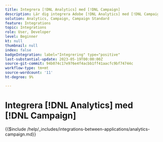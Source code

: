 ```yaml
---
title: Integrera [!DNL Analytics] med [!DNL Campaign]
description: Lär dig integrera Adobe [!DNL Analytics] med [!DNL Campaign].
solution: Analytics, Campaign, Campaign Standard
feature: Integrations
topic: Integrations
role: User, Developer
level: Beginner
kt: null
thumbnail: null
index: false
badgeIntegration: label="Integrering" type="positive"
last-substantial-update: 2023-05-19T00:00:00Z
source-git-commit: 94b074c17e976e4f4acbb1ff41aacfc9bf74744c
workflow-type: tm+mt
source-wordcount: '11'
ht-degree: 9%

---
```



# Integrera [!DNL Analytics] med [!DNL Campaign]

{{$include /help/_includes/integrations-between-applications/analytics-campaign.md}}
